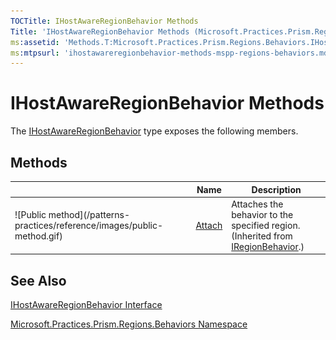 ```yaml
---
TOCTitle: IHostAwareRegionBehavior Methods
Title: 'IHostAwareRegionBehavior Methods (Microsoft.Practices.Prism.Regions.Behaviors)'
ms:assetid: 'Methods.T:Microsoft.Practices.Prism.Regions.Behaviors.IHostAwareRegionBehavior'
ms:mtpsurl: 'ihostawareregionbehavior-methods-mspp-regions-behaviors.md'
---
```



# IHostAwareRegionBehavior Methods

The [IHostAwareRegionBehavior](https://msdn.microsoft.com/library/microsoft.practices.prism.regions.behaviors.ihostawareregionbehavior) type exposes the following members.

## Methods


<table>

<thead>
<tr class="header">
<th> </th>
<th>Name</th>
<th>Description</th>
</tr>
</thead>
<tbody>
<tr class="odd">
<td>![Public method](/patterns-practices/reference/images/public-method.gif)</td>
<td><a href="https://msdn.microsoft.com/library/microsoft.practices.prism.regions.iregionbehavior.attach">Attach</a></td>
<td><div class="summary">
Attaches the behavior to the specified region.
</div>
(Inherited from <a href="https://msdn.microsoft.com/library/microsoft.practices.prism.regions.iregionbehavior">IRegionBehavior</a>.)</td>
</tr>
</tbody>
</table>

## See Also

[IHostAwareRegionBehavior Interface](https://msdn.microsoft.com/library/microsoft.practices.prism.regions.behaviors.ihostawareregionbehavior)

[Microsoft.Practices.Prism.Regions.Behaviors Namespace](https://msdn.microsoft.com/library/microsoft.practices.prism.regions.behaviors)
